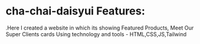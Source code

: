 # cha-chai-daisyui Features:
.Here I created a website in which its showing Featured Products, Meet Our Super Clients cards Using technology and tools - HTML,CSS,JS,Tailwind



